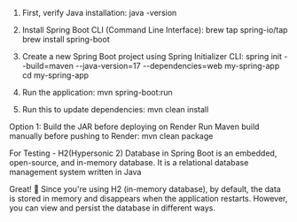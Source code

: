 1. First, verify Java installation:
   java -version

2. Install Spring Boot CLI (Command Line Interface):
   brew tap spring-io/tap
   brew install spring-boot

3. Create a new Spring Boot project using Spring Initializer CLI:
   spring init --build=maven --java-version=17 --dependencies=web my-spring-app
   cd my-spring-app

4. Run the application:
   mvn spring-boot:run

5. Run this to update dependencies:
   mvn clean install

Option 1: Build the JAR before deploying on Render
Run Maven build manually before pushing to Render:
mvn clean package

For Testing - H2(Hypersonic 2) Database in Spring Boot is an embedded, open-source, and in-memory database. It is a relational database management system written in Java

Great! 🚀 Since you're using H2 (in-memory database), by default, the data is stored in memory and disappears when the application restarts. However, you can view and persist the database in different ways.
